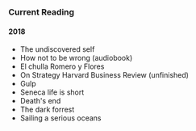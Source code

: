 ### Current Reading
#### 2018 
- The undiscovered self
- How not to be wrong (audiobook)
- El chulla Romero y Flores
- On Strategy Harvard Business Review (unfinished)
- Gulp
- Seneca life is short
- Death's end
- The dark forrest 
- Sailing a serious oceans
